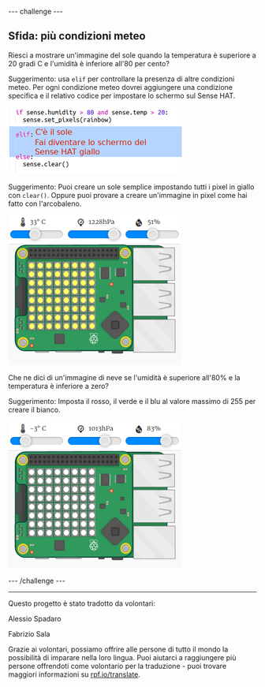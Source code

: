 --- challenge ---

## Sfida: più condizioni meteo

Riesci a mostrare un'immagine del sole quando la temperatura è superiore a 20 gradi C e l'umidità è inferiore all'80 per cento?

Suggerimento: usa `elif` per controllare la presenza di altre condizioni meteo. Per ogni condizione meteo dovrei aggiungere una condizione specifica e il relativo codice per impostare lo schermo sul Sense HAT.

![screenshot](images/rainbow-elif.png)

Suggerimento: Puoi creare un sole semplice impostando tutti i pixel in giallo con `clear()`. Oppure puoi provare a creare un'immagine in pixel come hai fatto con l'arcobaleno.

![screenshot](images/rainbow-sun.png)

Che ne dici di un'immagine di neve se l'umidità è superiore all'80% e la temperatura è inferiore a zero?

Suggerimento: Imposta il rosso, il verde e il blu al valore massimo di 255 per creare il bianco.

![screenshot](images/rainbow-snow.png)

--- /challenge ---


***
Questo progetto è stato tradotto da volontari:

Alessio Spadaro

Fabrizio Sala

Grazie ai volontari, possiamo offrire alle persone di tutto il mondo la possibilità di imparare nella loro lingua. Puoi aiutarci a raggiungere più persone offrendoti come volontario per la traduzione - puoi trovare maggiori informazioni su [rpf.io/translate](https://rpf.io/translate).